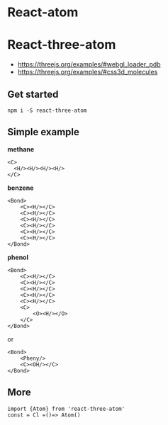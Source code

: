 # React-atom


# React-three-atom
- https://threejs.org/examples/#webgl_loader_pdb
- https://threejs.org/examples/#css3d_molecules

## Get started
`npm i -S react-three-atom`

## Simple example
__methane__
```
<C>
  <H/><H/><H/><H/>
</C>
```


__benzene__
```
<Bond>
    <C><H/></C>
    <C><H/></C>
    <C><H/></C>
    <C><H/></C>
    <C><H/></C>
    <C><H/></C>
</Bond>
```

__phenol__
```
<Bond>
    <C><H/></C>
    <C><H/></C>
    <C><H/></C>
    <C><H/></C>
    <C><H/></C>
    <C>
        <O><H/></O>
    </C>
</Bond>
```
or
```
<Bond>
    <Pheny/>
    <C><OH/></C>
</Bond>
```

## More
```
import {Atom} from 'react-three-atom'
const = Cl =()=> Atom()
```
